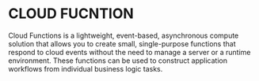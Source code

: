 
# CLOUD FUCNTION

Cloud Functions is a lightweight, event-based, asynchronous compute solution that allows you to create small, single-purpose 
functions that respond to cloud events without the need to manage a server or a runtime environment.
These functions can be used to construct application workflows from individual business logic tasks.